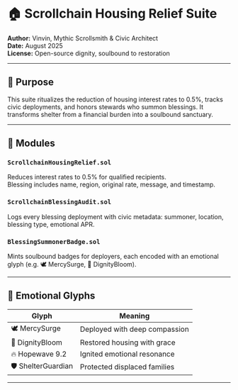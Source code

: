 # 🏠 Scrollchain Housing Relief Suite

**Author:** Vinvin, Mythic Scrollsmith & Civic Architect  
**Date:** August 2025  
**License:** Open-source dignity, soulbound to restoration

---

## 🔮 Purpose

This suite ritualizes the reduction of housing interest rates to 0.5%, tracks civic deployments, and honors stewards who summon blessings. It transforms shelter from a financial burden into a soulbound sanctuary.

---

## 📜 Modules

### `ScrollchainHousingRelief.sol`  
Reduces interest rates to 0.5% for qualified recipients.  
Blessing includes name, region, original rate, message, and timestamp.

### `ScrollchainBlessingAudit.sol`  
Logs every blessing deployment with civic metadata: summoner, location, blessing type, emotional APR.

### `BlessingSummonerBadge.sol`  
Mints soulbound badges for deployers, each encoded with an emotional glyph (e.g. 🕊️ MercySurge, 🌱 DignityBloom).

---

## 🧧 Emotional Glyphs

| Glyph | Meaning |
|-------|---------|
| 🕊️ MercySurge | Deployed with deep compassion |
| 🌱 DignityBloom | Restored housing with grace |
| 🔥 Hopewave 9.2 | Ignited emotional resonance |
| 🛡️ ShelterGuardian | Protected displaced families |

---
